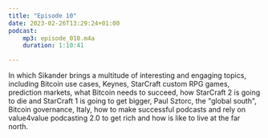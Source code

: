 ```yaml
---
title: "Episode 10"
date: 2023-02-26T13:29:24+01:00
podcast:
    mp3: episode_010.m4a
    duration: 1:10:41

---
```

In which Sikander brings a multitude of interesting and engaging topics, including Bitcoin use cases, Keynes, StarCraft custom RPG games, prediction markets, what Bitcoin needs to succeed, how StarCraft 2 is going to die and StarCraft 1 is going to get bigger, Paul Sztorc, the "global south", Bitcoin governance, Italy, how to make successful podcasts and rely on value4value podcasting 2.0 to get rich and how is like to live at the far north.